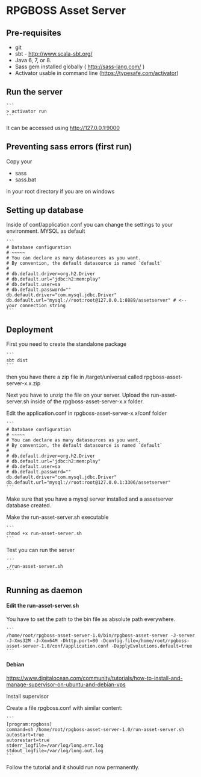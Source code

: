 RPGBOSS Asset Server
==============

Pre-requisites
--------

+  git
+  sbt - http://www.scala-sbt.org/
+  Java 6, 7, or 8.
+  Sass gem installed globally ( http://sass-lang.com/ )
+  Activator usable in command line (https://typesafe.com/activator)

Run the server
--------
    ```
    > activator run
    ```

It can be accessed using http://127.0.0.1:9000

Preventing sass errors (first run)
--------
Copy your
+ sass
+ sass.bat

in your root directory if you are on windows

Setting up database
--------

Inside of conf/application.conf you can change the settings to your environment.
MYSQL as default

	```
	# Database configuration
	# ~~~~~
	# You can declare as many datasources as you want.
	# By convention, the default datasource is named `default`
	#
	# db.default.driver=org.h2.Driver
	# db.default.url="jdbc:h2:mem:play"
	# db.default.user=sa
	# db.default.password=""
	db.default.driver="com.mysql.jdbc.Driver"
	db.default.url="mysql://root:root@127.0.0.1:8889/assetserver" # <-- your connection string
	```

Deployment
--------

First you need to create the standalone package

	```
	sbt dist
	```
then you have there a zip file in /target/universal called rpgboss-asset-server-x.x.zip

Next you have to unzip the file on your server.
Upload the run-asset-server.sh inside of the rpgboss-asset-server-x.x folder.

Edit the application.conf in rpgboss-asset-server-x.x/conf folder

	```
	# Database configuration
	# ~~~~~
	# You can declare as many datasources as you want.
	# By convention, the default datasource is named `default`
	#
	# db.default.driver=org.h2.Driver
	# db.default.url="jdbc:h2:mem:play"
	# db.default.user=sa
	# db.default.password=""
	db.default.driver="com.mysql.jdbc.Driver"
	db.default.url="mysql://root:root@127.0.0.1:3306/assetserver"
	```

Make sure that you have a mysql server installed and a assetserver database created.

Make the run-asset-server.sh executable

	```
	chmod +x run-asset-server.sh
	```

Test you can run the server

	´´´
	./run-asset-server.sh
	´´´

## Running as daemon

#### Edit the run-asset-server.sh

You have to set the path to the bin file as absolute path everywhere.

	```
	/home/root/rpgboss-asset-server-1.0/bin/rpgboss-asset-server -J-server -J-Xms32M -J-Xmx64M -Dhttp.port=80 -Dconfig.file=/home/root/rpgboss-asset-server-1.0/conf/application.conf -DapplyEvolutions.default=true
	```

#### Debian

https://www.digitalocean.com/community/tutorials/how-to-install-and-manage-supervisor-on-ubuntu-and-debian-vps

Install supervisor

Create a file rpgboss.conf with similar content:

	```
	[program:rpgboss]
	command=sh /home/root/rpgboss-asset-server-1.0/run-asset-server.sh
	autostart=true
	autorestart=true
	stderr_logfile=/var/log/long.err.log
	stdout_logfile=/var/log/long.out.log
	```

Follow the tutorial and it should run now permanently.